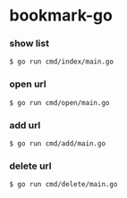# bookmark-go

### show list
```
$ go run cmd/index/main.go
```

### open url
```
$ go run cmd/open/main.go
```

### add url
```
$ go run cmd/add/main.go
```

### delete url
```
$ go run cmd/delete/main.go
```
